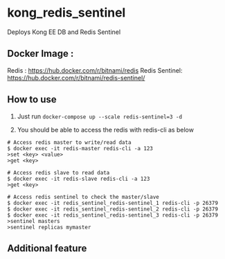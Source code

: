 # kong_redis_sentinel

Deploys Kong EE DB and Redis Sentinel


## Docker Image :

Redis : https://hub.docker.com/r/bitnami/redis
Redis Sentinel: https://hub.docker.com/r/bitnami/redis-sentinel/

## How to use

1. Just run `docker-compose up --scale redis-sentinel=3 -d`

2. You should be able to access the redis with redis-cli as below

```
# Access redis master to write/read data
$ docker exec -it redis-master redis-cli -a 123
>set <key> <value>
>get <key>

# Access redis slave to read data
$ docker exec -it redis-slave redis-cli -a 123
>get <key>

# Access redis sentinel to check the master/slave
$ docker exec -it redis_sentinel_redis-sentinel_1 redis-cli -p 26379
$ docker exec -it redis_sentinel_redis-sentinel_2 redis-cli -p 26379
$ docker exec -it redis_sentinel_redis-sentinel_3 redis-cli -p 26379
>sentinel masters
>sentinel replicas mymaster
```

## Additional feature
